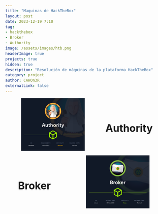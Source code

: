 ```yaml
---
title: "Maquinas de HackTheBox"
layout: post
date: 2023-12-19 7:10
tag: 
- hackthebox
- Broker
- Authority
image: /assets/images/htb.png
headerImage: true
projects: true
hidden: true
description: "Resolución de máquinas de la plataforma HackTheBox"
category: project
author: CAHOn3R
externalLink: false
---
```


<figure style="display: flex; align-items: center;">
  <a href="/Authority-HackTheBox" style="flex: 0;">
    <img src="/assets/images/hackthebox/Authority/Authority.png" alt="Descripción de la imagen" class="imagen-grande">
  </a>
  <a href="/Authority-HackTheBox" style="flex: 1; text-decoration: none; color: inherit;">
    <h1 style="font-size: 32px; font-weight: bold; cursor: pointer; text-align: right;">Authority</h1>
  </a>
</figure>

<style>
  .imagen-grande {
    margin-right: 10px;
    margin-bottom: 0;
    margin-top: 0;
    vertical-align: middle;
    /* Define aquí el tamaño que desees */
    max-width: 300px; /* Puedes ajustar este valor según tus necesidades */
    height: auto; /* Esto asegura que la relación de aspecto se mantenga */
  }
</style>






<!-- Broker -->
<figure style="display: flex; align-items: center;">
  <a href="/Broker-HackTheBox" style="flex: 1; text-decoration: none; color: inherit; text-align: left;">
    <h1 style="font-size: 32px; font-weight: bold; cursor: pointer;">Broker</h1>
  </a>
  <a href="/Broker-HackTheBox" style="flex: 0;">
    <img src="/assets/images/hackthebox/Broker.png" alt="Descripción de la imagen" class="imagen-grande">
  </a>
</figure>


<style>
  .imagen-grande {
    margin-left: 10px;
    margin-bottom: 0;
    margin-top: 0;
    vertical-align: middle;
    /* Define aquí el tamaño que desees */
    max-width: 200px; /* Puedes ajustar este valor según tus necesidades */
    height: auto; /* Esto asegura que la relación de aspecto se mantenga */
  }
</style>
<!--
<figure style="display: flex; align-items: center;">
  <a href="/Broker-HackTheBox" style="flex: 0;">
    <img src="/assets/images/" alt="Descripción de la imagen" class="imagen-grande">
  </a>
  <a href="/Broker-HackTheBox" style="flex: 1; text-decoration: none; color: inherit;">
    <h1 style="font-size: 32px; font-weight: bold; cursor: pointer; text-align: right;">LAME</h1>
  </a>
</figure>

<style>
  .imagen-grande {
    margin-right: 10px;
    margin-bottom: 0;
    margin-top: 0;
    vertical-align: middle;
    /* Define aquí el tamaño que desees */
    max-width: 300px; /* Puedes ajustar este valor según tus necesidades */
    height: auto; /* Esto asegura que la relación de aspecto se mantenga */
  }
</style>
-->
